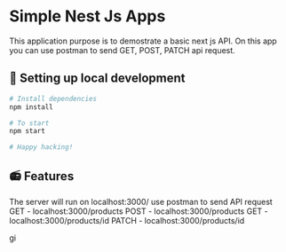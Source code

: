 # Simple Nest Js Apps

This application purpose is to demostrate a basic next js API. On this app you can use postman to send GET, POST, PATCH api request.


## 🔧 Setting up local development

```sh
# Install dependencies
npm install

# To start
npm start

# Happy hacking!

```

## 📻 Features

The server will run on localhost:3000/ use postman to send API request
GET - localhost:3000/products
POST - localhost:3000/products
GET - localhost:3000/products/id
PATCH - localhost:3000/products/id



gi